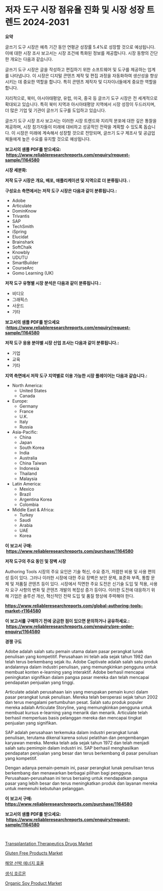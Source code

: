 <p><h1>저자 도구 시장 점유율 진화 및 시장 성장 트렌드 2024-2031</h1></p><p><strong>요약</strong></p>
<p><p>글쓰기 도구 시장은 예측 기간 동안 연평균 성장률 5.4%로 성장할 것으로 예상됩니다. 이에 대한 시장 조사 보고서는 시장 조건에 특화된 정보를 제공합니다. 시장 동향의 간단한 개요는 다음과 같습니다.</p><p>글쓰기 도구 시장은 글을 작성하고 편집하기 위한 소프트웨어 및 도구를 제공하는 업계를 나타냅니다. 이 시장은 디지털 콘텐츠 제작 및 편집 과정을 자동화하여 생산성을 향상시키는 데 중요한 역할을 합니다. 특히 콘텐츠 제작자 및 디자이너들에게 중요한 역할을 합니다.</p><p>지리적으로, 북미, 아시아태평양, 유럽, 미국, 중국 등 글쓰기 도구 시장은 전 세계적으로 확대되고 있습니다. 특히 북미 지역과 아시아태평양 지역에서 시장 성장이 두드러지며, 더 많은 기업 및 기관이 글쓰기 도구를 도입하고 있습니다.</p><p>글쓰기 도구 시장 조사 보고서는 이러한 시장 트렌드와 지리적 분포에 대한 깊은 통찰을 제공하며, 시장 참가자들이 미래에 대비하고 성공적인 전략을 계획할 수 있도록 돕습니다. 이 시장은 미래에 계속해서 성장할 것으로 전망되며, 글쓰기 도구 제조사 및 공급업체들에게 높은 수요를 유지할 것으로 예상됩니다.</p></p>
<p><strong>보고서의 샘플 PDF를 받으세요: &nbsp;<a href="https://www.reliableresearchreports.com/enquiry/request-sample/1164580">https://www.reliableresearchreports.com/enquiry/request-sample/1164580</a></strong></p>
<p><strong>시장 세분화:</strong></p>
<p><strong> 저작 도구 시장은 개요, 배포, 애플리케이션 및 지역으로 더 분류됩니다. :</strong></p>
<p><strong>구성요소 측면에서는 저작 도구 시장은 다음과 같이 분류됩니다.:</strong></p>
<p><ul><li>Adobe</li><li>Articulate</li><li>DominKnow</li><li>Trivantis</li><li>SAP</li><li>TechSmith</li><li>iSpring</li><li>Elucidat</li><li>Brainshark</li><li>SoftChalk</li><li>Knowbly</li><li>UDUTU</li><li>SmartBuilder</li><li>CourseArc</li><li>Gomo Learning (UK)</li></ul></p>
<p><strong> 저작 도구 유형별 시장 분석은 다음과 같이 분류됩니다.:</strong></p>
<p><ul><li>비디오</li><li>그래픽스</li><li>사운드</li><li>기타</li></ul></p>
<p><strong>보고서의 샘플 PDF를 받으세요 :<a href="https://www.reliableresearchreports.com/enquiry/request-sample/1164580">https://www.reliableresearchreports.com/enquiry/request-sample/1164580</a></strong></p>
<p><strong> 저작 도구 응용 분야별 시장 산업 조사는 다음과 같이 분류됩니다.:</strong></p>
<p><ul><li>기업</li><li>교육</li><li>기타</li></ul></p>
<p><strong>지역 측면에서 저작 도구 지역별로 이용 가능한 시장 플레이어는 다음과 같습니다.:</strong></p>
<p><ul>
    <li>
        North America:
        <ul>
            <li>United States</li>
            <li>Canada</li>
        </ul>
    </li>
    <li>
        Europe:
        <ul>
            <li>Germany</li>
            <li>France</li>
            <li>U.K.</li>
            <li>Italy</li>
            <li>Russia</li>
        </ul>
    </li>
    <li>
        Asia-Pacific:
        <ul>
            <li>China</li>
            <li>Japan</li>
            <li>South Korea</li>
            <li>India</li>
            <li>Australia</li>
            <li>China Taiwan</li>
            <li>Indonesia</li>
            <li>Thailand</li>
            <li>Malaysia</li>
        </ul>
    </li>
    <li>
        Latin America:
        <ul>
            <li>Mexico</li>
            <li>Brazil</li>
            <li>Argentina Korea</li>
            <li>Colombia</li>
        </ul>
    </li>
    <li>
        Middle East & Africa:
        <ul>
            <li>Turkey</li>
            <li>Saudi</li>
            <li>Arabia</li>
            <li>UAE</li>
            <li>Korea</li>
        </ul>
    </li>
    </ul></p>
<p><strong>이 보고서 구매: &nbsp;<a href="https://www.reliableresearchreports.com/purchase/1164580">https://www.reliableresearchreports.com/purchase/1164580</a></strong></p>
<p><strong>저작 도구의 주요 동인 및 장벽 시장</strong></p>
<p><p>Authoring Tools 시장의 주요 요인은 기술 혁신, 수요 증가, 저렴한 비용 및 사용 편의성 등이 있다. 그러나 이러한 시장에 대한 주요 장벽은 보안 문제, 표준화 부족, 통합 문제 및 저품질 콘텐츠 등이 있다. 시장에서 직면한 주요 도전은 신기술 도입 및 적용, 사용자 요구 사항의 변화 및 콘텐츠 개발의 복잡성 증가 등이다. 이러한 도전에 대응하기 위해 기업은 솔루션 개선, 혁신적인 전략 도입 및 품질 향상에 주력해야 한다.</p></p>
<p><strong><a href="https://www.reliableresearchreports.com/global-authoring-tools-market-r1164580">https://www.reliableresearchreports.com/global-authoring-tools-market-r1164580</a></strong></p>
<p><strong>이 보고서를 구매하기 전에 궁금한 점이 있으면 문의하거나 공유하세요.: &nbsp;<a href="https://www.reliableresearchreports.com/enquiry/pre-order-enquiry/1164580">https://www.reliableresearchreports.com/enquiry/pre-order-enquiry/1164580</a></strong></p>
<p><strong>경쟁 구도</strong></p>
<p><p>Adobe adalah salah satu pemain utama dalam pasar perangkat lunak penulisan yang kompetitif. Perusahaan ini telah ada sejak tahun 1982 dan telah terus berkembang sejak itu. Adobe Captivate adalah salah satu produk andalannya dalam industri penulisan, yang memungkinkan pengguna untuk membuat konten e-learning yang interaktif. Adobe berhasil mencapai peningkatan signifikan dalam pangsa pasar mereka dan telah mencapai pendapatan penjualan yang tinggi.</p><p>Articulate adalah perusahaan lain yang merupakan pemain kunci dalam pasar perangkat lunak penulisan. Mereka telah beroperasi sejak tahun 2002 dan terus mengalami pertumbuhan pesat. Salah satu produk populer mereka adalah Articulate Storyline, yang memungkinkan pengguna untuk membuat kursus e-learning yang menarik dan menarik. Articulate telah berhasil memperluas basis pelanggan mereka dan mencapai tingkat penjualan yang signifikan.</p><p>SAP adalah perusahaan terkemuka dalam industri perangkat lunak penulisan, terutama dikenal karena solusi pelatihan dan pengembangan karyawan mereka. Mereka telah ada sejak tahun 1972 dan telah menjadi salah satu pemimpin dalam industri ini. SAP berhasil menghasilkan pendapatan penjualan yang besar dan terus berkembang di pasar penulisan yang kompetitif.</p><p>Dengan adanya pemain-pemain ini, pasar perangkat lunak penulisan terus berkembang dan menawarkan berbagai pilihan bagi pengguna. Perusahaan-perusahaan ini terus bersaing untuk mendapatkan pangsa pasar yang lebih besar dan terus meningkatkan produk dan layanan mereka untuk memenuhi kebutuhan pelanggan.</p></p>
<p><strong>이 보고서 구매: &nbsp; <a href="https://www.reliableresearchreports.com/purchase/1164580">https://www.reliableresearchreports.com/purchase/1164580</a></strong></p>
<p><strong>보고서의 샘플 PDF를 받으세요: &nbsp;<a href="https://www.reliableresearchreports.com/enquiry/request-sample/1164580">https://www.reliableresearchreports.com/enquiry/request-sample/1164580</a></strong><strong></strong></p>
<p>&nbsp;</p>
<p><p><a href="https://issuu.com/reportprime-2/docs/transplantation-therapeutics-drugs-market-size-203">Transplantation Therapeutics Drugs Market</a></p><p><a href="https://github.com/marloy8/Market-Research-Report-List-3/blob/main/gluten-free-products-market.md">Gluten Free Products Market</a></p><p><a href="https://github.com/xvz497517413/Market-Research-Report-List-1/blob/main/406737917411.md">해양 선박 에너지 효율</a></p><p><a href="https://github.com/vskv4779xr1/Market-Research-Report-List-1/blob/main/951755417412.md">생식 호르몬</a></p><p><a href="https://issuu.com/reportprime-2/docs/organic-soy-product-market-size-2030.pptx">Organic Soy Product Market</a></p></p>